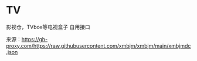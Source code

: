 # TV
影视仓，TVbox等电视盒子
自用接口

来源：https://gh-proxy.com/https://raw.githubusercontent.com/xmbjm/xmbjm/main/xmbjmdc.json

